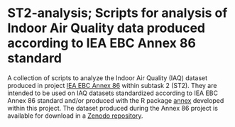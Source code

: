 # ST2-analysis; Scripts for analysis of Indoor Air Quality data produced according to IEA EBC Annex 86 standard
A collection of scripts to analyze the Indoor Air Quality (IAQ) dataset produced in project [IEA EBC Annex 86](https://annex86.iea-ebc.org/) within subtask 2 (ST2). They are intended to be used on IAQ datasets standardized according to IEA EBC Annex 86 standard and/or produced with the R package [annex](https://github.com/IEA-EBC-Annex86/annex) developed within this project.
The dataset produced during the Annex 86 project is available for download in a [Zenodo repository](https://doi.org/10.5281/zenodo.14917724).
